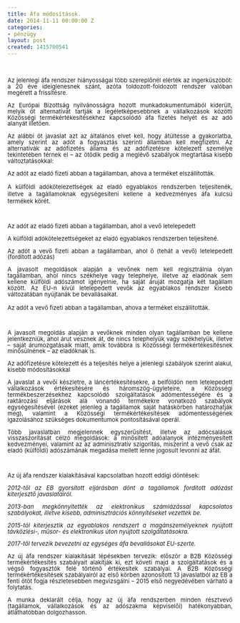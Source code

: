```yaml
---
title: Áfa módosítások.
date: 2014-11-11 00:00:00 Z
categories:
- pénzügy
layout: post
created: 1415700541
---
```


<p>&nbsp;</p><p class="MsoNormal" style="text-align: justify;"><span style="font-size: small; line-height: 107%;">Az jelenlegi áfa rendszer hiányosságai több szereplőnél elérték az ingerküszöböt: a 20 éve ideiglenesnek szánt, azóta toldozott-foldozott rendszer valóban megérett a frissítésre.</span></p><p class="MsoNormal" style="margin-bottom: 6.0pt; text-align: justify;"><span style="font-size: small; line-height: 107%;">Az Európai Bizottság nyilvánosságra hozott munkadokumentumából kiderült, melyik öt alternatívát tartják a legéletképesebbnek a vállalkozások közötti Közösségi termékértékesítésekhez kapcsolódó áfa fizetés helyét és az adó alanyát illetően.</span></p><p class="MsoNormal" style="text-align: justify;"><span style="font-size: small; line-height: 107%;">Az alábbi öt javaslat azt az általános elvet kell, hogy átültesse a gyakorlatba, amely szerint az adót a fogyasztás szerinti államban kell megfizetni. Az alternatívák az adófizetés állama és az adófizetésre kötelezett személye tekintetében térnek el – az ötödik pedig a meglévő szabályok megtartása kisebb változtatásokkal:</span></p><p class="MsoNormal" style="margin-bottom: .0001pt; text-align: justify;"><span style="font-size: small; line-height: 107%;">Az adót az eladó fizeti abban a tagállamban, ahova a terméket elszállították.</span></p><p class="MsoNormal" style="margin-bottom: .0001pt; text-align: justify; line-height: normal;"><span style="font-size: small;">A külföldi adókötelezettségek az eladó egyablakos rendszerben teljesítenék, illetve a tagállamoknak egységesíteni kellene a kedvezményes áfa kulcsú termékek körét.</span></p><p class="MsoNormal" style="margin-bottom: .0001pt; text-align: justify;"><span style="font-size: small; line-height: 107%;">&nbsp;</span></p><p class="MsoNormal" style="margin-bottom: .0001pt; text-align: justify;"><span style="font-size: small; line-height: 107%;">Az adót az eladó fizeti abban a tagállamban, ahol a vevő letelepedett</span></p><p class="MsoNormal" style="margin-bottom: .0001pt; text-align: justify;"><span style="font-size: small; line-height: 107%;">A külföldi adókötelezettségeket az eladó egyablakos rendszerben teljesítené.</span></p><p class="MsoNormal" style="margin-bottom: .0001pt; text-align: justify;"><span style="font-size: small; line-height: 107%;">Az adót a vevő fizeti abban a tagállamban, ahol ő (tehát a vevő) letelepedett (fordított adózás)</span></p><p class="MsoNormal" style="margin-bottom: .0001pt; text-align: justify;"><span style="font-size: small; line-height: 107%;">A javasolt megoldások alapján a vevőnek nem kell regisztrálnia olyan tagállamban, ahol nincs székhelye vagy telephelye, illetve az eladónak sem kellene külföldi adószámot igényelnie, ha saját áruját mozgatja két tagállam között. Az EU-n kívül letelepedett vevők az egyablakos rendszer kisebb változatában nyújtanák be bevallásaikat.</span></p><p class="MsoNormal" style="margin-bottom: .0001pt; text-align: justify; line-height: normal;"><span style="font-size: small;">Az adót a vevő fizeti abban a tagállamban, ahova a terméket elszállították.</span></p><p class="MsoNormal" style="margin-bottom: .0001pt; text-align: justify;"><span style="font-size: small; line-height: 107%;">&nbsp;</span></p><p class="MsoNormal" style="margin-bottom: 6.0pt; text-align: justify;"><span style="font-size: small; line-height: 107%;">A javasolt megoldás alapján a vevőknek minden olyan tagállamban be kellene jelentkezniük, ahol árut vesznek át, de nincs telephelyük vagy székhelyük, illetve – saját árumozgatásaik miatt, amik továbbra is Közösségi termékértékesítésnek minősülnének – az eladóknak is.</span></p><p class="MsoNormal" style="text-align: justify;"><span style="font-size: small; line-height: 107%;">Az adófizetésre kötelezett és a teljesítés helye a jelenlegi szabályok szerint alakul, kisebb módosításokkal</span></p><p class="MsoNormal" style="text-align: justify;"><span style="font-size: small; line-height: 107%;">A javaslat a vevői készletre, a láncértékesítésekre, a belföldön nem letelepedett vállalkozások értékesítésére és háromszög-ügyleteire, a Közösségi termékbeszerzésekhez kapcsolódó szolgáltatások adómentességére és a raktározási eljárások alá vonandó termékekre vonatkozó szabályok egységesítésével (ezeket jelenleg a tagállamok saját hatáskörben határozhatják meg), valamint a Közösségi termékértékesítések adómentességének igazolásához szükséges dokumentumok pontosításával operál.</span></p><p class="MsoNormal" style="text-align: justify;"><span style="font-size: small; line-height: 107%;">Több javaslatban megjelennek egyszerűsítést, illetve az adócsalások visszaszorítását célzó megoldások: a minősített adóalanyok intézményesített kedvezményei, valamint az az adminisztratív szigorítás, miszerint a vevő csak az eladó (külföldi) adószámának megadása mellett lenne jogosult levonni az áfát.</span></p><p class="MsoNormal" style="text-align: justify;"><span style="font-size: small; line-height: 107%;">&nbsp;</span></p><p class="MsoNormal" style="text-align: justify;"><span style="font-size: small; line-height: 107%;">Az új áfa rendszer kialakításával kapcsolatban hozott eddigi döntések:</span></p><p class="MsoNormal" style="text-align: justify;"><span style="font-size: small;"><em><span style="line-height: 107%;">2012-től az EB gyorsított eljárásban dönt a tagállamok fordított adózást kiterjesztő javaslatairól.</span></em><span style="line-height: 107%;"></span></span></p><p class="MsoNormal" style="text-align: justify;"><span style="font-size: small;"><em><span style="line-height: 107%;">2013-ban megkönnyítették az elektronikus számlázással kapcsolatos szabályokat, illetve kisebb, adminisztrációs könnyítéseket vezettek be.</span></em><span style="line-height: 107%;"></span></span></p><p class="MsoNormal" style="text-align: justify;"><span style="font-size: small;"><em><span style="line-height: 107%;">2015-tól kiterjesztik az egyablakos rendszert a magánszemélyeknek nyújtott távközlési-, műsor- és elektronikus úton nyújtott szolgáltatásokra.</span></em><span style="line-height: 107%;"></span></span></p><p class="MsoNormal" style="text-align: justify;"><span style="font-size: small;"><em><span style="line-height: 107%;">2017-től tervezik bevezetni az egységes áfa bevallásokat EU-szerte.</span></em><span style="line-height: 107%;"></span></span></p><p class="MsoNormal" style="text-align: justify;"><span style="font-size: small; line-height: 107%;">Az új áfa rendszer kialakítását lépésekben tervezik: először a B2B Közösségi termékértékesítés szabályait alakítják ki, ezt követi majd a szolgáltatások és a végső fogyasztók felé történő értékesítek szabályai. A B2B Közösségi termékértékesítések szabályairól az első körben azonosított 13 javaslatból az EB a fenti ötöt fogja részletesebben megvizsgálni – 2015 első negyedévében várható a folytatás.</span></p><p class="MsoNormal" style="text-align: justify;"><span style="font-size: small; line-height: 107%;">A munka deklarált célja, hogy az új áfa rendszerben minden résztvevő (tagállamok, vállalkozások és az adószakma képviselői) hatékonyabban, átláthatóbban dolgozhasson. </span></p><p class="MsoNormal" style="text-align: justify;">&nbsp;</p>
